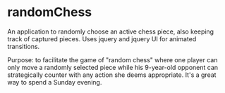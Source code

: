 # randomChess
An application to randomly choose an active chess piece, also keeping track of captured pieces.
Uses jquery and jquery UI for animated transitions.

Purpose: to facilitate the game of "random chess" where one player can only move a randomly selected piece while his 9-year-old opponent can strategically counter with any action she deems appropriate.  It's a great way to spend a Sunday evening.
